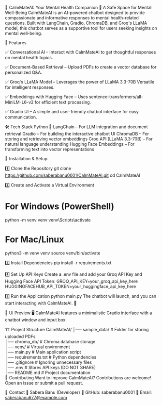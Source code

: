 🌿 CalmMateAI: Your Mental Health Companion
🤝 A Safe Space for Mental Well-Being
CalmMateAI is an AI-powered chatbot designed to provide compassionate and informative responses to mental health-related questions. Built with LangChain, Gradio, ChromaDB, and Groq's LLaMA model, this chatbot serves as a supportive tool for users seeking insights on mental well-being.

🚀 Features

✅ Conversational AI – Interact with CalmMateAI to get thoughtful responses on mental health topics.

✅ Document-Based Retrieval – Upload PDFs to create a vector database for personalized Q&A.

✅ Groq's LLaMA Model – Leverages the power of LLaMA 3.3-70B Versatile for intelligent responses.

✅ Embeddings with Hugging Face – Uses sentence-transformers/all-MiniLM-L6-v2 for efficient text processing.

✅ Gradio UI – A simple and user-friendly chatbot interface for easy communication.

🛠️ Tech Stack
Python 🐍
LangChain – For LLM integration and document retrieval
Gradio – For building the interactive chatbot UI
ChromaDB – For storing and retrieving vector embeddings
Groq API (LLaMA 3.3-70B) – For natural language understanding
Hugging Face Embeddings – For transforming text into vector representations


🔧 Installation & Setup

1️⃣ Clone the Repository
git clone https://github.com/saberabanu0001/CalmMateAI.git
cd CalmMateAI

2️⃣ Create and Activate a Virtual Environment
# For Windows (PowerShell)
python -m venv venv
venv\Scripts\activate

# For Mac/Linux
python3 -m venv venv
source venv/bin/activate

3️⃣ Install Dependencies
pip install -r requirements.txt

4️⃣ Set Up API Keys
Create a .env file and add your Groq API Key and Hugging Face API Token:
GROQ_API_KEY=your_groq_api_key_here
HUGGINGFACEHUB_API_TOKEN=your_huggingface_api_key_here

5️⃣ Run the Application
python main.py
The chatbot will launch, and you can start interacting with CalmMateAI. 🎉

🎨 UI Preview
🖥️ CalmMateAI features a minimalistic Gradio interface with a chatbot window and input box.

🏗️ Project Structure
CalmMateAI/
│── sample_data/           # Folder for storing uploaded PDFs  
│── chroma_db/             # Chroma database storage  
│── venv/                  # Virtual environment  
│── main.py                # Main application script  
│── requirements.txt        # Python dependencies  
│── .gitignore              # Ignoring unnecessary files  
│── .env                    # Stores API keys (DO NOT SHARE)  
│── README.md               # Project documentation  
🌟 Contributing
Want to improve CalmMateAI? Contributions are welcome! Open an issue or submit a pull request.

💬 Contact
🔹 Sabera Banu (Developer)
🔹 GitHub: saberabanu0001
🔹 Email: saberabanu677@example.com

